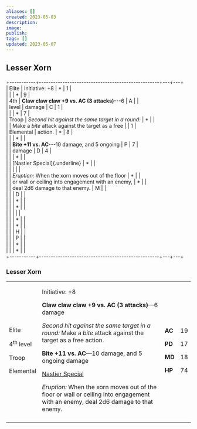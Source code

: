 ```yaml
---
aliases: []
created: 2023-05-03
description: 
image: 
publish: 
tags: []
updated: 2023-05-07
---
```


## Lesser Xorn

+-----------+---------------------------------------------------+---+---+  
| Elite     | Initiative: +8                                    | * | 1 |  
|           |                                                   | * | 9 |  
| 4th     | **Claw claw claw +9 vs. AC (3 attacks)**---6      | A |   |  
| level     | damage                                            | C | 1 |  
|           |                                                   | * | 7 |  
| Troop     | *Second hit against the same target in a round:*  | * |   |  
|           | Make a *bite* attack against the target as a free |   | 1 |  
| Elemental | action.                                           | * | 8 |  
|           |                                                   | * |   |  
|           | **Bite +11 vs. AC**---10 damage, and 5 ongoing    | P | 7 |  
|           | damage                                            | D | 4 |  
|           |                                                   | * |   |  
|           | [Nastier Special]{.underline}                     | * |   |  
|           |                                                   |   |   |  
|           | *Eruption:* When the xorn moves out of the floor  | * |   |  
|           | or wall or ceiling into engagement with an enemy, | * |   |  
|           | deal 2d6 damage to that enemy.                    | M |   |  
|           |                                                   | D |   |  
|           |                                                   | * |   |  
|           |                                                   | * |   |  
|           |                                                   |   |   |  
|           |                                                   | * |   |  
|           |                                                   | * |   |  
|           |                                                   | H |   |  
|           |                                                   | P |   |  
|           |                                                   | * |   |  
|           |                                                   | * |   |  
+-----------+---------------------------------------------------+---+---+  

### Lesser Xorn

<table>
<colgroup>
<col style="width: 16%" />
<col style="width: 72%" />
<col style="width: 5%" />
<col style="width: 5%" />
</colgroup>
<tbody>
<tr class="odd">
<td><p>Elite</p>
<p>4<sup>th</sup> level</p>
<p>Troop</p>
<p>Elemental</p></td>
<td><p>Initiative: +8</p>
<p><strong>Claw claw claw +9 vs. AC (3 attacks)</strong>—6 damage</p>
<p><em>Second hit against the same target in a round:</em> Make a
<em>bite</em> attack against the target as a free action.</p>
<p><strong>Bite +11 vs. AC</strong>—10 damage, and 5 ongoing damage</p>
<p><u>Nastier Special</u></p>
<p><em>Eruption:</em> When the xorn moves out of the floor or wall or
ceiling into engagement with an enemy, deal 2d6 damage to that
enemy.</p></td>
<td><p><strong>AC</strong></p>
<p><strong>PD</strong></p>
<p><strong>MD</strong></p>
<p><strong>HP</strong></p></td>
<td><p>19</p>
<p>17</p>
<p>18</p>
<p>74</p></td>
</tr>
<tr class="even">
<td></td>
<td></td>
<td></td>
<td></td>
</tr>
</tbody>
</table>